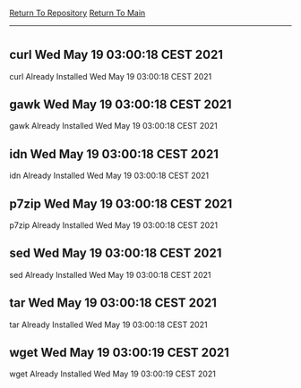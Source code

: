[Return To Repository](https://github.com/bast69/piholeparser/)
[Return To Main](https://github.com/bast69/piholeparser/blob/master/RecentRunLogs/Mainlog.md)
____________________________________
# 
## curl Wed May 19 03:00:18 CEST 2021
curl Already Installed Wed May 19 03:00:18 CEST 2021
## gawk Wed May 19 03:00:18 CEST 2021
gawk Already Installed Wed May 19 03:00:18 CEST 2021
## idn Wed May 19 03:00:18 CEST 2021
idn Already Installed Wed May 19 03:00:18 CEST 2021
## p7zip Wed May 19 03:00:18 CEST 2021
p7zip Already Installed Wed May 19 03:00:18 CEST 2021
## sed Wed May 19 03:00:18 CEST 2021
sed Already Installed Wed May 19 03:00:18 CEST 2021
## tar Wed May 19 03:00:18 CEST 2021
tar Already Installed Wed May 19 03:00:18 CEST 2021
## wget Wed May 19 03:00:19 CEST 2021
wget Already Installed Wed May 19 03:00:19 CEST 2021
